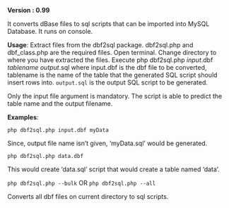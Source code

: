 __Version : 0.99__

It converts dBase files to sql scripts that can be imported into MySQL Database. It runs on console.

__Usage__:
Extract files from the dbf2sql package. dbf2sql.php and dbf_class.php are the required files.
Open terminal.
Change directory to where you have extracted the files.
Execute php dbf2sql.php _input_.dbf _tablename_ _output_.sql
where input.dbf is the dbf file to be converted, tablename is the name of the table that the generated SQL script should insert rows into.
`output.sql` is the output SQL script to be generated.

Only the input file argument is mandatory. The script is able to predict the table name and the output filename.

__Examples__:

`php dbf2sql.php input.dbf myData`

Since, output file name isn’t given, ‘myData.sql’ would be generated.

`php dbf2sql.php data.dbf`

This would create ‘data.sql’ script that would create a table named ‘data’.

`php dbf2sql.php --bulk` OR `php dbf2sql.php --all`

Converts all dbf files on current directory to sql scripts.